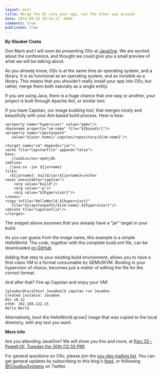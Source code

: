 ```yaml
---
layout: post
title: Merge the OS into your app, not the other way around!
date: 2014-09-26 10:54:23 -0800
comments: true
published: true
---
```


**By Glauber Costa**

Don Marti and I will soon be presenting OSv at [JavaOne](http://osv.io/blog/blog/2014/09/25/javaone/). We are excited about
the conference, and thought we could give you a small preview of what we will
be talking about.

As you already know, OSv is at the same time an operating system, and a
library. It is as functional as an operating system, and as invisible as a
library. This means that you shouldn't really install your app into OSv, but
rather, merge them both naturally as a single entity.

If you are using Java, there is a huge chance that one way or another, your
project is built through Apache Ant, or similar tool.

If you have Capstan, our image building tool, that merges nicely and
beautifully with your Ant-based build process. Here is how:

```
<property name="hypervisor" value="qemu"/>
<basename property="vm-name" file="${basedir}"/>
<property name="capstanpath"
   value="${user.home}/.capstan/repository/${vm-name}"/>

<target name="vm" depends="jar">
<echo file="Capstanfile" append="false">
base:
   cloudius/osv-openjdk
cmdline:
  /java.so -jar ${jarname}
files:
  /${jarname}: build/jar/${jarname}</echo>
<exec executable="capstan">
    <arg value="build"/>
    <arg value="-p"/>
    <arg value="${hypervisor}"/>
</exec>
<copy tofile="HelloWorld.${hypervisor}"
   file="${capstanpath}/${vm-name}.${hypervisor}"/>
<delete file="Capstanfile"/>
</target>
```

The snippet above assumes that you already have a "jar" target in your build.

As you can guess from the image name, this example is a simple HelloWorld.  The
code, together with the complete build.xml file, can be downloaded
[on GitHub](https://github.com/dmarti/OSvJavaOneDemo.git).

Adding that step to your existing build environment, allows you to have a first-class VM in a format consumable by QEMU/KVM. Booting in your hypervisor
of choice, becomes just a matter of editing the file for the correct format.

And after that? Fire up Capstan and enjoy your VM!

```
[glauber@localhost JavaOne]$ capstan run JavaOne
Created instance: JavaOne
OSv v0.12
eth0: 192.168.122.15
Hello World
```

Alternatively, boot the HelloWorld.qcow2 image that was copied to the local
directory, with any tool you want.


**More info**

Are you attending JavaOne? We will show you this and more, at [Parc 55 - Powell I/II, Tuesday the 30th (12:30 PM)]( https://oracleus.activeevents.com/2014/connect/sessionDetail.ww?SESSION_ID=4120)

For general questions on OSv, please join the [osv-dev mailing list]( https://groups.google.com/forum/#!forum/osv-dev).  You can get general updates by subscribing to this blog's [feed](http://osv.io/blog/atom.xml), or folllowing [@CloudiusSystems](https://twitter.com/CloudiusSystems) on Twitter.

